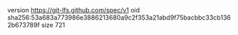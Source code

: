 version https://git-lfs.github.com/spec/v1
oid sha256:53a683a773986e3886213680a9c2f353a21abd9f75bacbbc33cb1362b673789f
size 721
